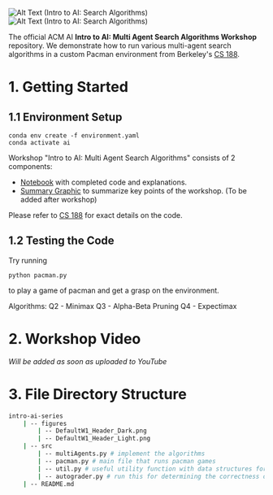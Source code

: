 <!-- 
    If you have any questions about this template, feel free to ask
    your Director for help!
-->


<!-- 
    SECTION: Header
    ---------
    Request new headers from you Director to fit your workshop!
-->

![Alt Text (Intro to AI: Search Algorithms)](./figures/DefaultW1_Header_Light.png#gh-light-mode-only)
![Alt Text (Intro to AI: Search Algorithms)](./figures/DefaultW1_Header_Dark.png#gh-dark-mode-only)

The official ACM AI **Intro to AI: Multi Agent Search Algorithms Workshop** repository. We demonstrate how to run various multi-agent search algorithms in a custom Pacman environment from Berkeley's [CS 188](https://inst.eecs.berkeley.edu/~cs188/fa22/projects/proj2/#welcome-to-multi-agent-pacman).

<!-- 
    SECTION: Table of Contents
    ---------
    Mandatory Sections:
        - File Directory Structure
        - Workshop Recording
            - if you recorded your workshop, please make it available here
        - Getting Started
            - Give an interesting description of your workshop!
            - E.g. you can use the marketing descriptiong (w/o the emojis
              and make the nouns general ('you' becomes 'the reader'))
        - Resources
            - Images, papers, etc
    Do NOT Include:
        - Author Info
            - This should only be in the main README for your series
    Other Possible Sections:
        - Anything else you'd like, but try not to be redundant!
            - Make sure it's not already in the main series README or
              another section
-->

<!-- 
    SECTION: Workshop Video
    ---------
    Most, if not all, workshops should have recordings. Once the recording
    is posted to the ACMUCSD YT channel (https://www.youtube.com/channel/UCyjPATFqc3FwOiuqJ2UG1Eg), replace the text with an <img> element.
-->

# 1. Getting Started

<!-- 
    You can write something up or use the marketing description.
-->

## 1.1 Environment Setup

```
conda env create -f environment.yaml
conda activate ai
```

Workshop "Intro to AI: Multi Agent Search Algorithms" consists of 2 components:
- [Notebook](<!-- Local Path to Notebook -->) with completed code and explanations.
- [Summary Graphic](<!-- Local Path to Summary Graphic -->) to summarize key points of the workshop. (To be added after workshop)

Please refer to [CS 188](https://inst.eecs.berkeley.edu/~cs188/fa22/projects/proj2/#welcome-to-multi-agent-pacman) for exact details on the code.

## 1.2 Testing the Code

Try running
```
python pacman.py
```
to play a game of pacman and get a grasp on the environment.

Algorithms:
Q2 - Minimax
Q3 - Alpha-Beta Pruning
Q4 - Expectimax
<!-- 
    Note: The above list will depend on your specific workshop.
-->


# 2. Workshop Video

*Will be added as soon as uploaded to YouTube*

<!--
<div align="center">
<a href="YT Video Link">
<img
    src="YT Max Res Thumbnail Link"
    alt="Screen reader-compatible alt text"
    width="500px"
/>
</a>
</div>
-->

<!-- 
    SECTION: File Directory Structure
    ---------
    Write out your File Directory Structure below (make sure it's up-to-date)
-->

# 3. File Directory Structure

```bash
intro-ai-series
    | -- figures
        | -- DefaultW1_Header_Dark.png
        | -- DefaultW1_Header_Light.png
    | -- src
        | -- multiAgents.py # implement the algorithms
        | -- pacman.py # main file that runs pacman games
        | -- util.py # useful utility function with data structures for implementing algorithms (optional o use)
        | -- autograder.py # run this for determining the correctness of code
    | -- README.md
```

<!-- 
    SECTION: Getting Started
    ---------
    Brief description of your workshop here
-->